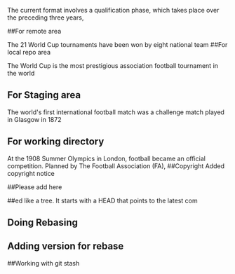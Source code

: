 The current format involves a qualification phase, which takes place over the preceding three years,

##For remote area

The 21 World Cup tournaments have been won by eight national team
##For local repo area

The World Cup is the most prestigious association football tournament in the world
## For Staging area

The world's first international football match was a challenge match played in Glasgow in 1872
## For working directory

At the 1908 Summer Olympics in London, football became an official competition. Planned by The Football Association (FA),
##Copyright
Added copyright notice

##Please add here

##ed like a tree.  It starts with a HEAD that points to the latest com

## Doing Rebasing

## Adding version for rebase

##Working with git stash
